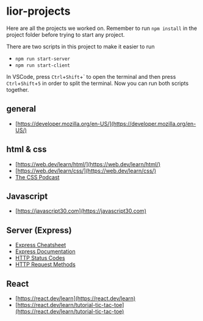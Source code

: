 # lior-projects

Here are all the projects we worked on. Remember to run `npm install` in the project folder before trying to start any project.

There are two scripts in this project to make it easier to run

- `npm run start-server`
- `npm run start-client`

In VSCode, press `Ctrl`+`Shift`+\` to open the terminal and then
press `Ctrl`+`Shift`+`5` in order to split the terminal.
Now you can run both scripts together.

## general

- [https://developer.mozilla.org/en-US/](https://developer.mozilla.org/en-US/)

## html & css

- [https://web.dev/learn/html/](https://web.dev/learn/html/)
- [https://web.dev/learn/css/](https://web.dev/learn/css/)
- [The CSS Podcast](https://thecsspodcast.libsyn.com)

## Javascript
- [https://javascript30.com](https://javascript30.com)

## Server (Express)

- [Express Cheatsheet](https://devhints.io/express)
- [Express Documentation](https://expressjs.com)
- [HTTP Status Codes](https://developer.mozilla.org/en-US/docs/Web/HTTP/Status)
- [HTTP Request Methods](https://developer.mozilla.org/en-US/docs/Web/HTTP/Methods)

## React

- [https://react.dev/learn](https://react.dev/learn)
- [https://react.dev/learn/tutorial-tic-tac-toe](https://react.dev/learn/tutorial-tic-tac-toe)
